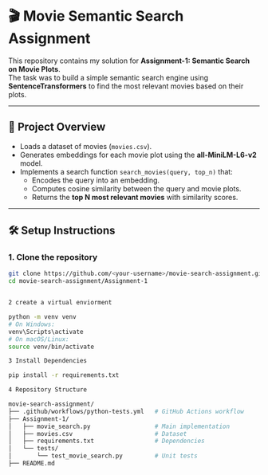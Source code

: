 # 🎬 Movie Semantic Search Assignment

This repository contains my solution for **Assignment-1: Semantic Search on Movie Plots**.  
The task was to build a simple semantic search engine using **SentenceTransformers** to find the most relevant movies based on their plots.

---

## 📌 Project Overview
- Loads a dataset of movies (`movies.csv`).
- Generates embeddings for each movie plot using the **all-MiniLM-L6-v2** model.
- Implements a search function `search_movies(query, top_n)` that:
  - Encodes the query into an embedding.
  - Computes cosine similarity between the query and movie plots.
  - Returns the **top N most relevant movies** with similarity scores.

---

## 🛠️ Setup Instructions

### 1. Clone the repository
```bash
git clone https://github.com/<your-username>/movie-search-assignment.git
cd movie-search-assignment/Assignment-1


2 create a virtual enviorment 

python -m venv venv
# On Windows:
venv\Scripts\activate
# On macOS/Linux:
source venv/bin/activate

3 Install Dependencies 

pip install -r requirements.txt

4 Repository Structure 

movie-search-assignment/
├── .github/workflows/python-tests.yml   # GitHub Actions workflow
├── Assignment-1/
│   ├── movie_search.py                  # Main implementation
│   ├── movies.csv                       # Dataset
│   ├── requirements.txt                 # Dependencies
│   └── tests/
│       └── test_movie_search.py         # Unit tests
├── README.md



